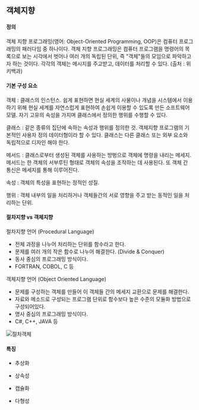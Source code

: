 ## 객체지향

#### 정의
객체 지향 프로그래밍(영어: Object-Oriented Programming, OOP)은 컴퓨터 프로그래밍의 패러다임 중 하나이다. 객체 지향 프로그래밍은 컴퓨터 프로그램을 명령어의 목록으로 보는 시각에서 벗어나 여러 개의 독립된 단위, 즉 "객체"들의 모임으로 파악하고자 하는 것이다. 각각의 객체는 메시지를 주고받고, 데이터를 처리할 수 있다.
(출처 : 위키백과)

#### 기본 구성 요소
객체 : 클래스의 인스턴스. 쉽게 표현하면 현실 세계의 사물이나 개념을 시스템에서 이용하기 위해 현실 세계를 자연스럽게 표현하여 손쉽게 이용할 수 있도록 만든 소프트웨어 모델. 자기 고유의 속성을 가지며 클래스에서 정의한 행위를 수행할 수 있다.

클래스 : 같은 종류의 집단에 속하는 속성과 행위를 정의한 것. 객체지향 프로그램의 기본적인 사용자 정의 데이터형이라 할 수 있다. 클래스는 다른 클래스 또는 외부 요소와 독립적으로 디자인 해야 한다. 

메서드 :  클래스로부터 생성된 객체를 사용하는 방벙으로 객체에 명령을 내리는 메세지. 메서드는 한 객체의 서부루틴 형태로 객체의 속성을 조작하는 데 사용된다. 또 객체 간 통신은 메세지를 통해 이루어진다.

속성 : 객체의 특성을 표현하는 정적인 성질.

행위 : 객체 내부의 일을 처리하거나 객체들간의 서로 영향을 주고 받는 동적인 일을 처리하는 단위.

#### 절차지향 vs 객체지향

절차지향 언어 (Procedural Language)
- 전체 과정을 나누어 처리하는 단위를 함수라고 한다.
- 문제를 여러 개의 작은 함수로 나누어 해결한다. (Divide & Conquer)
- 동사 중심의 프로그래밍 방식이다.
- FORTRAN, COBOL, C 등

객체지향 언어 (Object Oriented Language)
- 문제를 구성하는 객체를 만들어 이 객체들 간의 메세지 교환으로 문제를 해결한다.
- 자료와 메소드로 구성되는 프로그램 단위로 함수보다 높은 수준의 모듈화 방법으로 구성되어있다.
- 명사 중심의 프로그래밍 방식이다.
- C#, C++, JAVA 등

![절차객체](https://github.com/kimsunhoon/TIL/assets/96249610/237752cd-da27-4b9c-82af-74d380ecfe47)


#### 특징

- 추상화

- 상속성

- 캡슐화

- 다형성

####
